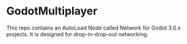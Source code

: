 # GodotMultiplayer
This repo contains an AutoLoad Node called Network for Godot 3.0.x projects. It is designed for drop-in-drop-out networking.
